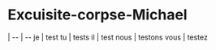 # Excuisite-corpse-Michael

 | 
-- | --
je | test
tu | tests
il | test
nous | testons
vous | testez
